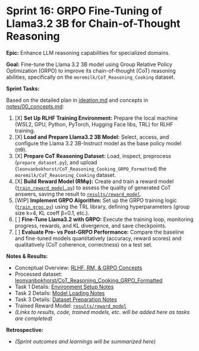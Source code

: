 # Sprint 16: GRPO Fine-Tuning of Llama3.2 3B for Chain-of-Thought Reasoning

**Epic:** Enhance LLM reasoning capabilities for specialized domains.

**Goal:** Fine-tune the Llama 3.2 3B model using Group Relative Policy Optimization (GRPO) to improve its chain-of-thought (CoT) reasoning abilities, specifically on the `moremilk/CoT_Reasoning_Cooking` dataset.

**Sprint Tasks:**

Based on the detailed plan in [ideation.md](ideation.md) and concepts in [notes/00_concepts.md](notes/00_concepts.md):

1.  [X] **Set Up RLHF Training Environment:** Prepare the local machine (WSL2, GPU, Python, PyTorch, Hugging Face libs, TRL) for RLHF training.
2.  [X] **Load and Prepare Llama3.2 3B Model:** Select, access, and configure the Llama 3.2 3B-Instruct model as the base policy model (πθ).
3.  [X] **Prepare CoT Reasoning Dataset:** Load, inspect, preprocess (`prepare_dataset.py`), and upload (`leonvanbokhorst/CoT_Reasoning_Cooking_GRPO_Formatted`) the `moremilk/CoT_Reasoning_Cooking` dataset.
4.  [X] **Build Reward Model (RMφ):** Create and train a reward model ([`train_reward_model.py`](./train_reward_model.py)) to assess the quality of generated CoT answers, saving the result to [`results/reward_model`](./results/reward_model).
5.  [WIP] **Implement GRPO Algorithm:** Set up the GRPO training logic ([`train_grpo.py`](./train_grpo.py)) using the TRL library, defining hyperparameters (group size k=4, KL coeff β=0.1, etc.).
6.  [ ] **Fine-Tune Llama3.2 with GRPO:** Execute the training loop, monitoring progress, rewards, and KL divergence, and save checkpoints.
7.  [ ] **Evaluate Pre- vs Post-GRPO Performance:** Compare the baseline and fine-tuned models quantitatively (accuracy, reward scores) and qualitatively (CoT coherence, correctness) on a test set.

**Notes & Results:**

- Conceptual Overview: [RLHF, RM, & GRPO Concepts](notes/00_concepts.md)
- Processed dataset: [leonvanbokhorst/CoT_Reasoning_Cooking_GRPO_Formatted](https://huggingface.co/datasets/leonvanbokhorst/CoT_Reasoning_Cooking_GRPO_Formatted)
- Task 1 Details: [Environment Setup Notes](notes/01_environment_setup.md)
- Task 2 Details: [Model Loading Notes](notes/02_model_loading.md)
- Task 3 Details: [Dataset Preparation Notes](notes/03_dataset_preparation.md)
- Trained Reward Model: [`results/reward_model`](./results/reward_model)
- _(Links to results, code, trained models, etc. will be added here as tasks are completed)_

**Retrospective:**

- _(Sprint outcomes and learnings will be summarized here)_
